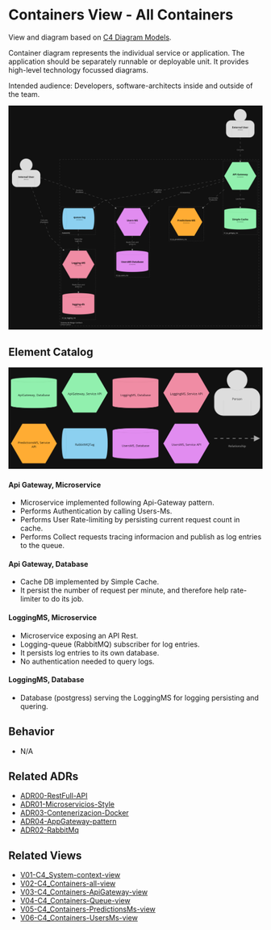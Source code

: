# Containers View - All Containers
View and diagram based on [C4 Diagram Models](https://c4model.com/).

Container diagram represents the individual service or application. The application should be separately runnable or deployable unit. It provides high-level technology focussed diagrams.

Intended audience: Developers, software-architects inside and outside of the team.

<img src="../diagrams/dark/structurizr-1-Containers_All.png" alt="drawing" width="1000"/>

## Element Catalog 
<img src="../diagrams/dark/structurizr-1-Containers_All-key.png" alt="drawing" width="700"/>

#### Api Gateway, Microservice
- Microservice implemented following Api-Gateway pattern.
- Performs Authentication by calling Users-Ms.
- Performs User Rate-limiting by persisting current request count in cache.
- Performs Collect requests tracing informacion and publish as log entries to the queue.

#### Api Gateway, Database
- Cache DB implemented by Simple Cache.
- It persist the number of request per minute, and therefore help rate-limiter to do its job.

#### LoggingMS, Microservice
- Microservice exposing an API Rest.
- Logging-queue (RabbitMQ) subscriber for log entries.
- It persists log entries to its own database.
- No authentication needed to query logs.

#### LoggingMS, Database
- Database (postgress) serving the LoggingMS for logging persisting and quering.

## Behavior
- N/A
 
## Related ADRs 
- [ADR00-RestFull-API](/documentation/architecture/ADRs/ADR00-RestFull-API.md)
- [ADR01-Microservicios-Style](/documentation/architecture/ADRs/ADR01-Microservicios-Style.md)
- [ADR03-Contenerizacion-Docker](/documentation/architecture/ADRs/ADR03-Contenerizacion-Docker.md)
- [ADR04-AppGateway-pattern](/documentation/architecture/ADRs/ADR04-AppGateway-pattern.md.md)
- [ADR02-RabbitMq](/documentation/architecture/ADRs/ADR02-RabbitMq.md)

## Related Views
- [V01-C4_System-context-view](./V01-C4_System-context-view.md)
- [V02-C4_Containers-all-view](./V02-C4_Containers-all-view.md)
- [V03-C4_Containers-ApiGateway-view](./V03-C4_Containers-ApiGateway-view.md)
- [V04-C4_Containers-Queue-view](./V04-C4_Containers-Queue-view.md)
- [V05-C4_Containers-PredictionsMs-view](./V05-C4_Containers-PredictionsMs-view.md)
- [V06-C4_Containers-UsersMs-view](./V06-C4_Containers-UsersMs-view.md)
